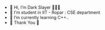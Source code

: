 - 👋 Hi, I’m Dark Slayer 🙋🙋🙋
- 👀 I'm student in IIT - Ropar : CSE department 
- 🌱 I’m currently learning C++..
- 🙏 Thank You 🙏

<!---
Coder-DarkSlayer/Coder-DarkSlayer is a ✨ special ✨ repository because its `README.md` (this file) appears on your GitHub profile.
You can click the Preview link to take a look at your changes.
--->
